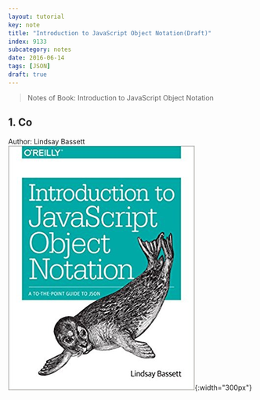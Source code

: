 ```yaml
---
layout: tutorial
key: note
title: "Introduction to JavaScript Object Notation(Draft)"
index: 9133
subcategory: notes
date: 2016-06-14
tags: [JSON]
draft: true
---
```


> Notes of Book: Introduction to JavaScript Object Notation  

## 1. Co

Author: Lindsay Bassett
![image](/assets/images/note/9133/cover.jpg){:width="300px"}  
